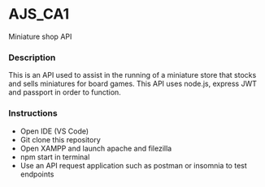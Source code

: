 # AJS_CA1
Miniature shop API

### Description

This is an API used to assist in the running of a miniature store that stocks and sells miniatures for board games.
This API uses node.js, express JWT and passport in order to function.

### Instructions

- Open IDE (VS Code)
- Git clone this repository
- Open XAMPP and launch apache and filezilla
- npm start in terminal
- Use an API request application such as postman or insomnia to test endpoints

